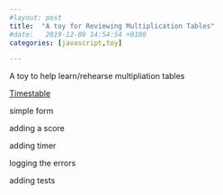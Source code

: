 ```yaml
---
#layout: post
title:  "A toy for Reviewing Multiplication Tables"
#date:   2019-12-09 14:54:54 +0100
categories: [javascript,toy]

---
```


A toy to help learn/rehearse multipliation tables

<a href="{{ site.baseurl }}{% link _toys/timestable.md %}">Timestable</a>

simple form

adding a score

adding timer

logging the errors

adding tests